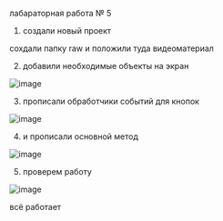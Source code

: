 лабараторная работа № 5 

1. создали новый проект 

сохдали папку raw и положили туда видеоматериал 

2. добавили необходимые объекты на экран 

![image](https://user-images.githubusercontent.com/73268859/146471580-cf7e3c1d-7761-40fe-8002-8b4705152780.png)


3. прописали обработчики событий для кнопок 

![image](https://user-images.githubusercontent.com/73268859/146471614-32a64ddb-c36b-4b14-8a1f-cf6087910fa7.png)


4. и прописали основной метод 

![image](https://user-images.githubusercontent.com/73268859/146471638-00002e32-ce95-466f-bebc-8d44dfcb95e3.png)

5. проверем работу 

![image](https://user-images.githubusercontent.com/73268859/146471687-56a98181-92bf-4193-8f30-a5cd3c9504d2.png)


всё работает 
